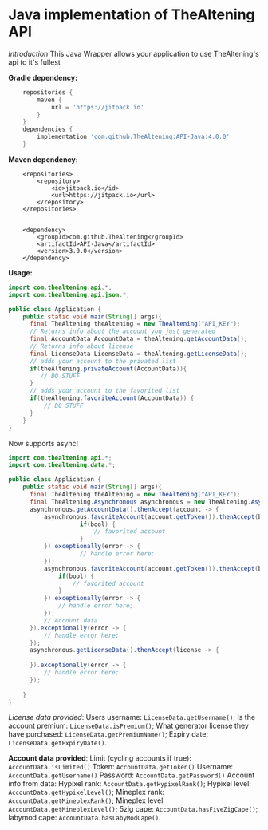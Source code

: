 # Java implementation of TheAltening API
*Introduction*
This Java Wrapper allows your application to use TheAltening's api to it's fullest

**Gradle dependency:**
```groovy
    repositories {
        maven {
            url = 'https://jitpack.io'
        }
    }
    dependencies {
        implementation 'com.github.TheAltening:API-Java:4.0.0'
    }
```


**Maven dependency:**
```
    <repositories>
		<repository>
		    <id>jitpack.io</id>
		    <url>https://jitpack.io</url>
		</repository>
	</repositories>


	<dependency>
	    <groupId>com.github.TheAltening</groupId>
	    <artifactId>API-Java</artifactId>
	    <version>3.0.0</version>
	</dependency>
```


**Usage:** 
```java
import com.thealtening.api.*;
import com.thealtening.api.json.*;

public class Application {   
    public static void main(String[] args){
      final TheAltening theAltening = new TheAltening("API_KEY");
      // Returns info about the account you just generated
      final AccountData AccountData = theAltening.getAccountData();
      // Returns info about license
      final LicenseData LicenseData = theAltening.getLicenseData();
      // adds your account to the privated list
      if(theAltening.privateAccount(AccountData)){
         // DO STUFF
      }
      // adds your account to the favorited list
      if(theAltening.favoriteAccount(AccountData)) {
          // DO STUFF
      }
    }
}
```
Now supports async!
```java
import com.thealtening.api.*;
import com.thealtening.data.*;

public class Application {   
    public static void main(String[] args){
      final TheAltening theAltening = new TheAltening("API_KEY");
      final TheAltening.Asynchronous asynchronous = new TheAltening.Asynchronous(theAltening);
      asynchronous.getAccountData().thenAccept(account -> {
          asynchronous.favoriteAccount(account.getToken()).thenAccept(bool -> {
                    if(bool) {
                        // favorited account
                    }
          }).exceptionally(error -> {
                    // handle error here;
          });
          asynchronous.favoriteAccount(account.getToken()).thenAccept(bool -> {
              if(bool) {
                  // favorited account
              }
          }).exceptionally(error -> {
              // handle error here;
          });
          // Account data 
      }).exceptionally(error -> {
          // handle error here;
      });
      asynchronous.getLicenseData().thenAccept(license -> {
          
      }).exceptionally(error -> {
          // handle error here;
      });
      
    }
}
```


*License data provided*:
    Users username: `LicenseData.getUsername()`;
    Is the account premium: `LicenseData.isPremium()`;
    What generator license they have purchased: `LicenseData.getPremiumName()`;
    Expiry date: `LicenseData.getExpiryDate()`.


**Account data provided**:
    Limit (cycling accounts if true): `AccountData.isLimited()`
    Token: `AccountData.getToken()`
    Username: `AccountData.getUsername()`
    Password: `AccountData.getPassword()`
        Account info from data:
            Hypixel rank: `AccountData.getHypixelRank()`;
            Hypixel level: `AccountData.getHypixelLevel()`;
            Mineplex rank: `AccountData.getMineplexRank()`;
            Mineplex level: `AccountData.getMineplexLevel()`;
            5zig cape: `AccountData.hasFiveZigCape()`;
            labymod cape: `AccountData.hasLabyModCape()`.
